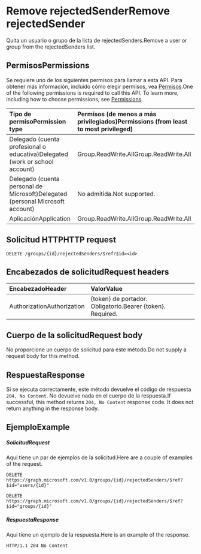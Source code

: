 # <a name="remove-rejectedsender"></a><span data-ttu-id="dd5d2-101">Remove rejectedSender</span><span class="sxs-lookup"><span data-stu-id="dd5d2-101">Remove rejectedSender</span></span>

<span data-ttu-id="dd5d2-102">Quita un usuario o grupo de la lista de rejectedSenders.</span><span class="sxs-lookup"><span data-stu-id="dd5d2-102">Remove a user or group from the rejectedSenders list.</span></span>
## <a name="permissions"></a><span data-ttu-id="dd5d2-103">Permisos</span><span class="sxs-lookup"><span data-stu-id="dd5d2-103">Permissions</span></span>
<span data-ttu-id="dd5d2-p101">Se requiere uno de los siguientes permisos para llamar a esta API. Para obtener más información, incluido cómo elegir permisos, vea [Permisos](../../../concepts/permissions_reference.md).</span><span class="sxs-lookup"><span data-stu-id="dd5d2-p101">One of the following permissions is required to call this API. To learn more, including how to choose permissions, see [Permissions](../../../concepts/permissions_reference.md).</span></span>

|<span data-ttu-id="dd5d2-106">Tipo de permiso</span><span class="sxs-lookup"><span data-stu-id="dd5d2-106">Permission type</span></span>      | <span data-ttu-id="dd5d2-107">Permisos (de menos a más privilegiados)</span><span class="sxs-lookup"><span data-stu-id="dd5d2-107">Permissions (from least to most privileged)</span></span>              |
|:--------------------|:---------------------------------------------------------|
|<span data-ttu-id="dd5d2-108">Delegado (cuenta profesional o educativa)</span><span class="sxs-lookup"><span data-stu-id="dd5d2-108">Delegated (work or school account)</span></span> | <span data-ttu-id="dd5d2-109">Group.ReadWrite.All</span><span class="sxs-lookup"><span data-stu-id="dd5d2-109">Group.ReadWrite.All</span></span>    |
|<span data-ttu-id="dd5d2-110">Delegado (cuenta personal de Microsoft)</span><span class="sxs-lookup"><span data-stu-id="dd5d2-110">Delegated (personal Microsoft account)</span></span> | <span data-ttu-id="dd5d2-111">No admitida.</span><span class="sxs-lookup"><span data-stu-id="dd5d2-111">Not supported.</span></span>    |
|<span data-ttu-id="dd5d2-112">Aplicación</span><span class="sxs-lookup"><span data-stu-id="dd5d2-112">Application</span></span> | <span data-ttu-id="dd5d2-113">Group.ReadWrite.All</span><span class="sxs-lookup"><span data-stu-id="dd5d2-113">Group.ReadWrite.All</span></span> |

## <a name="http-request"></a><span data-ttu-id="dd5d2-114">Solicitud HTTP</span><span class="sxs-lookup"><span data-stu-id="dd5d2-114">HTTP request</span></span>
<!-- { "blockType": "ignored" } -->
```http
DELETE /groups/{id}/rejectedSenders/$ref?$id=<id>

```
## <a name="request-headers"></a><span data-ttu-id="dd5d2-115">Encabezados de solicitud</span><span class="sxs-lookup"><span data-stu-id="dd5d2-115">Request headers</span></span>
| <span data-ttu-id="dd5d2-116">Encabezado</span><span class="sxs-lookup"><span data-stu-id="dd5d2-116">Header</span></span>       | <span data-ttu-id="dd5d2-117">Valor</span><span class="sxs-lookup"><span data-stu-id="dd5d2-117">Value</span></span> |
|:---------------|:--------|
| <span data-ttu-id="dd5d2-118">Authorization</span><span class="sxs-lookup"><span data-stu-id="dd5d2-118">Authorization</span></span>  | <span data-ttu-id="dd5d2-p102">{token} de portador. Obligatorio.</span><span class="sxs-lookup"><span data-stu-id="dd5d2-p102">Bearer {token}. Required.</span></span>  |

## <a name="request-body"></a><span data-ttu-id="dd5d2-121">Cuerpo de la solicitud</span><span class="sxs-lookup"><span data-stu-id="dd5d2-121">Request body</span></span>
<span data-ttu-id="dd5d2-122">No proporcione un cuerpo de solicitud para este método.</span><span class="sxs-lookup"><span data-stu-id="dd5d2-122">Do not supply a request body for this method.</span></span>

## <a name="response"></a><span data-ttu-id="dd5d2-123">Respuesta</span><span class="sxs-lookup"><span data-stu-id="dd5d2-123">Response</span></span>

<span data-ttu-id="dd5d2-p103">Si se ejecuta correctamente, este método devuelve el código de respuesta `204, No Content`. No devuelve nada en el cuerpo de la respuesta.</span><span class="sxs-lookup"><span data-stu-id="dd5d2-p103">If successful, this method returns `204, No Content` response code. It does not return anything in the response body.</span></span>

## <a name="example"></a><span data-ttu-id="dd5d2-126">Ejemplo</span><span class="sxs-lookup"><span data-stu-id="dd5d2-126">Example</span></span>
##### <a name="request"></a><span data-ttu-id="dd5d2-127">Solicitud</span><span class="sxs-lookup"><span data-stu-id="dd5d2-127">Request</span></span>
<span data-ttu-id="dd5d2-128">Aquí tiene un par de ejemplos de la solicitud.</span><span class="sxs-lookup"><span data-stu-id="dd5d2-128">Here are a couple of examples of the request.</span></span>
<!-- {
  "blockType": "request",
  "name": "create_directoryobject_from_group"
}-->
```http
DELETE https://graph.microsoft.com/v1.0/groups/{id}/rejectedSenders/$ref?$id="users/{id}"

DELETE https://graph.microsoft.com/v1.0/groups/{id}/rejectedSenders/$ref?$id="groups/{id}"
```

##### <a name="response"></a><span data-ttu-id="dd5d2-129">Respuesta</span><span class="sxs-lookup"><span data-stu-id="dd5d2-129">Response</span></span>
<span data-ttu-id="dd5d2-130">Aquí tiene un ejemplo de la respuesta.</span><span class="sxs-lookup"><span data-stu-id="dd5d2-130">Here is an example of the response.</span></span> 
<!-- {
  "blockType": "response",
  "truncated": true
} -->
```http
HTTP/1.1 204 No Content
```

<!-- uuid: 8fcb5dbc-d5aa-4681-8e31-b001d5168d79
2015-10-25 14:57:30 UTC -->
<!-- {
  "type": "#page.annotation",
  "description": "Create rejectedSender",
  "keywords": "",
  "section": "documentation",
  "tocPath": ""
}-->
